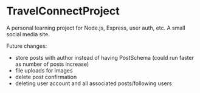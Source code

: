 # TravelConnectProject
A personal learning project for Node.js, Express, user auth, etc. A small social media site.


Future changes:
* store posts with author instead of having PostSchema (could run faster as number of posts increase)
* file uploads for images
* delete post confirmation
* deleting user account and all associated posts/following users